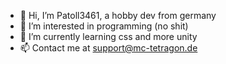 - 👋 Hi, I’m Patoll3461, a hobby dev from germany
- 👀 I’m interested in programming (no shit)
- 🌱 I’m currently learning css and more unity
- 📫 Contact me at support@mc-tetragon.de
